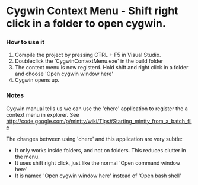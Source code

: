 # Cygwin Context Menu - Shift right click in a folder to open cygwin.

### How to use it

1. Compile the project by pressing CTRL + F5 in Visual Studio.
2. Doubleclick the 'CygwinContextMenu.exe' in the build folder
3. The context menu is now registerd. Hold shift and right click in a folder and choose 'Open cygwin window here'
4. Cygwin opens up.

### Notes
Cygwin manual tells us we can use the 'chere' application to register the a context menu in explorer.
See http://code.google.com/p/mintty/wiki/Tips#Starting_mintty_from_a_batch_file

The changes between using 'chere' and this application are very subtle:
* It only works inside folders, and not on folders. This reduces clutter in the menu.
* It uses shift right click, just like the normal 'Open command window here'
* It is named 'Open cygwin window here' instead of 'Open bash shell'
